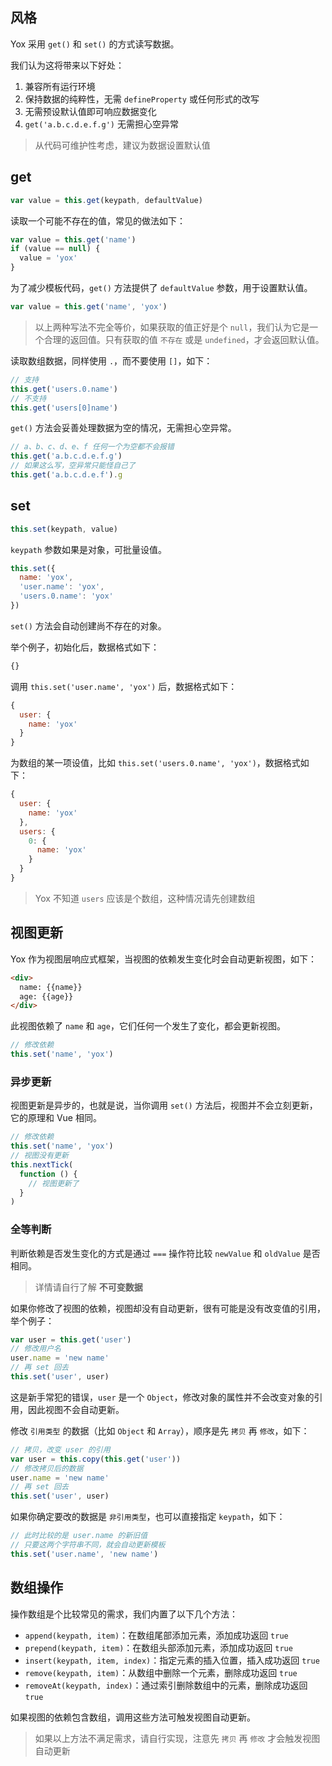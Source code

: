 ## 风格

Yox 采用 `get()` 和 `set()` 的方式读写数据。

我们认为这将带来以下好处：

1. 兼容所有运行环境
2. 保持数据的纯粹性，无需 `defineProperty` 或任何形式的改写
3. 无需预设默认值即可响应数据变化
4. `get('a.b.c.d.e.f.g')` 无需担心空异常

> 从代码可维护性考虑，建议为数据设置默认值

## get

```js
var value = this.get(keypath, defaultValue)
```

读取一个可能不存在的值，常见的做法如下：

```js
var value = this.get('name')
if (value == null) {
  value = 'yox'
}
```

为了减少模板代码，`get()` 方法提供了 `defaultValue` 参数，用于设置默认值。

```js
var value = this.get('name', 'yox')
```

> 以上两种写法不完全等价，如果获取的值正好是个 `null`，我们认为它是一个合理的返回值。只有获取的值 `不存在` 或是 `undefined`，才会返回默认值。

读取数组数据，同样使用 `.`，而不要使用 `[]`，如下：

```js
// 支持
this.get('users.0.name')
// 不支持
this.get('users[0]name')
```

`get()` 方法会妥善处理数据为空的情况，无需担心空异常。

```js
// a、b、c、d、e、f 任何一个为空都不会报错
this.get('a.b.c.d.e.f.g')
// 如果这么写，空异常只能怪自己了
this.get('a.b.c.d.e.f').g
```

## set

```js
this.set(keypath, value)
```

`keypath` 参数如果是对象，可批量设值。

```js
this.set({
  name: 'yox',
  'user.name': 'yox',
  'users.0.name': 'yox'
})
```

`set()` 方法会自动创建尚不存在的对象。

举个例子，初始化后，数据格式如下：

```js
{}
```

调用 `this.set('user.name', 'yox')` 后，数据格式如下：

```js
{
  user: {
    name: 'yox'
  }
}
```

为数组的某一项设值，比如 `this.set('users.0.name', 'yox')`，数据格式如下：

```js
{
  user: {
    name: 'yox'
  },
  users: {
    0: {
      name: 'yox'
    }
  }
}
```

> Yox 不知道 `users` 应该是个数组，这种情况请先创建数组

## 视图更新

Yox 作为视图层响应式框架，当视图的依赖发生变化时会自动更新视图，如下：

```html
<div>
  name: {{name}}
  age: {{age}}
</div>
```

此视图依赖了 `name` 和 `age`，它们任何一个发生了变化，都会更新视图。

```js
// 修改依赖
this.set('name', 'yox')
```

### 异步更新

视图更新是异步的，也就是说，当你调用 `set()` 方法后，视图并不会立刻更新，它的原理和 Vue 相同。

```js
// 修改依赖
this.set('name', 'yox')
// 视图没有更新
this.nextTick(
  function () {
    // 视图更新了
  }
)
```

### 全等判断

判断依赖是否发生变化的方式是通过 `===` 操作符比较 `newValue` 和 `oldValue` 是否相同。

> 详情请自行了解 **不可变数据**

如果你修改了视图的依赖，视图却没有自动更新，很有可能是没有改变值的引用，举个例子：

```js
var user = this.get('user')
// 修改用户名
user.name = 'new name'
// 再 set 回去
this.set('user', user)
```

这是新手常犯的错误，`user` 是一个 `Object`，修改对象的属性并不会改变对象的引用，因此视图不会自动更新。

修改 `引用类型` 的数据（比如 `Object` 和 `Array`），顺序是先 `拷贝` 再 `修改`，如下：

```js
// 拷贝，改变 user 的引用
var user = this.copy(this.get('user'))
// 修改拷贝后的数据
user.name = 'new name'
// 再 set 回去
this.set('user', user)
```

如果你确定要改的数据是 `非引用类型`，也可以直接指定 `keypath`，如下：

```js
// 此时比较的是 user.name 的新旧值
// 只要这两个字符串不同，就会自动更新模板
this.set('user.name', 'new name')
```

## 数组操作

操作数组是个比较常见的需求，我们内置了以下几个方法：

* `append(keypath, item)`：在数组尾部添加元素，添加成功返回 `true`
* `prepend(keypath, item)`：在数组头部添加元素，添加成功返回 `true`
* `insert(keypath, item, index)`：指定元素的插入位置，插入成功返回 `true`
* `remove(keypath, item)`：从数组中删除一个元素，删除成功返回 `true`
* `removeAt(keypath, index)`：通过索引删除数组中的元素，删除成功返回 `true`

如果视图的依赖包含数组，调用这些方法可触发视图自动更新。

> 如果以上方法不满足需求，请自行实现，注意先 `拷贝` 再 `修改` 才会触发视图自动更新